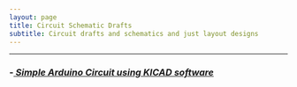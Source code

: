 ```yaml
---
layout: page
title: Circuit Schematic Drafts
subtitle: Circuit drafts and schematics and just layout designs
---
```



-----------

### -<EM><U>  Simple Arduino Circuit using KICAD software </U></EM>
<b> 
